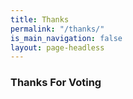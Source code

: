 ```yaml
---
title: Thanks
permalink: "/thanks/"
is_main_navigation: false
layout: page-headless
---
```


### Thanks For Voting


